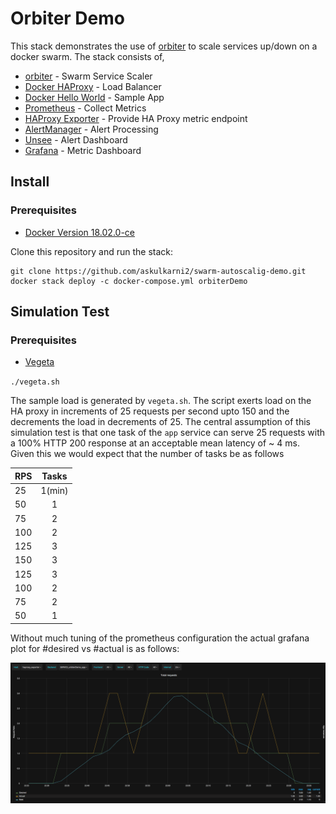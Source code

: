 # Orbiter Demo

This stack demonstrates the use of [orbiter](https://github.com/gianarb/orbiter) to scale services up/down on a docker swarm. The stack consists of,
* [orbiter](https://github.com/gianarb/orbiter) - Swarm Service Scaler
* [Docker HAProxy](https://hub.docker.com/r/dockercloud/haproxy) - Load Balancer
* [Docker Hello World](https://hub.docker.com/r/dockercloud/hello-world) - Sample App
* [Prometheus](https://prometheus.io) - Collect Metrics
* [HAProxy Exporter](https://github.com/prometheus/haproxy_exporter) - Provide HA Proxy metric endpoint
* [AlertManager](https://prometheus.io/docs/alerting/overview) - Alert Processing
* [Unsee](https://github.com/cloudflare/unsee) - Alert Dashboard
* [Grafana](https://grafana.com) - Metric Dashboard

## Install
### Prerequisites
* [Docker Version 18.02.0-ce](https://docs.docker.com/install/)

Clone this repository and run the stack:
```
git clone https://github.com/askulkarni2/swarm-autoscalig-demo.git
docker stack deploy -c docker-compose.yml orbiterDemo
```

## Simulation Test
### Prerequisites
* [Vegeta](https://github.com/tsenart/vegeta)

`./vegeta.sh`

The sample load is generated by `vegeta.sh`. The script exerts load on the HA proxy in increments of 25 requests per second upto 150 and the decrements the load in decrements of 25. The central assumption of this simulation test is that one task of the `app` service can serve 25 requests with a 100% HTTP 200 response at an acceptable mean latency of ~ 4 ms. Given this we would expect that the number of tasks be as follows

| RPS | Tasks  |
| ----|:------:|
| 25  | 1(min) |
| 50  | 1      |
| 75  | 2      |
| 100 | 2      |
| 125 | 3      |
| 150 | 3      |
| 125 | 3      |
| 100 | 2      |
| 75  | 2      |
| 50  | 1      |


Without much tuning of the prometheus configuration the actual grafana plot for #desired vs #actual is as follows:

![Grafana](https://raw.githubusercontent.com/askulkarni2/swarm-autoscaling-demo/master/images/grafana.png)
